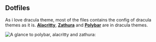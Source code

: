 ## Dotfiles

As i love dracula theme, most of the files contains the config of dracula themes as it is. 
__[Alacritty](https://github.com/Unishkhadka/Dotfiles/tree/main/alacritty)__,  __[Zathura](https://github.com/Unishkhadka/Dotfiles/tree/main/zathura)__ and  __[Polybar](https://github.com/Unishkhadka/Dotfiles/tree/main/polybar)__ are in dracula themes.


![A glance to polybar, alacritty and zathura:](https://github.com/Unishkhadka/Dotfiles/tree/main/images/pic-1.png)
